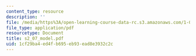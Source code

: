 ```yaml
---
content_type: resource
description: ''
file: /media/https%3A/open-learning-course-data-rc.s3.amazonaws.com/1-051-structural-engineering-design-fall-2003/1cf29ba4ed4fb695eb93ead8e3932c2c_s2_07_model.pdf
file_type: application/pdf
resourcetype: Document
title: s2_07_model.pdf
uid: 1cf29ba4-ed4f-b695-eb93-ead8e3932c2c
---
```

